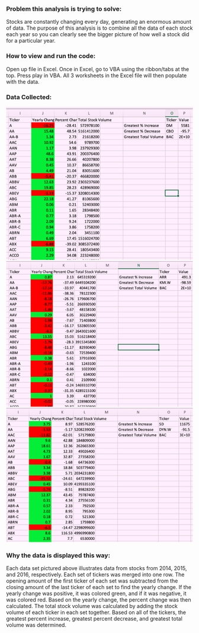 ### Problem this analysis is trying to solve:
Stocks are constantly changing every day, generating an enormous amount of data. The purpose of this analysis is to combine all the data of each stock each year so you can clearly see the bigger picture of how well a stock did for a particular year.

### How to view and run the code:
Open up file in Excel. Once in Excel, go to VBA using the ribbon/tabs at the top. Press play in VBA. All 3 worksheets in the Excel file will then populate with the data.

### Data Collected:
![](2014_smaller_screenshot.png)
![](2015_smaller_screenshot.png)
![](2016_smaller_screenshot.png)

### Why the data is displayed this way:
Each data set pictured above illustrates data from stocks from 2014, 2015, and 2016, respectively. Each set of tickers was merged into one row. The opening amount of the first ticker of each set was subtracted from the closing amount of the last ticker of each set to find the yearly change. If the yearly change was positive, it was colored green, and if it was negative, it was colored red. Based on the yearly change, the percent change was then calculated. The total stock volume was calculated by adding the stock volume of each ticker in each set together. Based on all of the tickers, the greatest percent increase, greatest percent decrease, and greatest total volume was determined.

